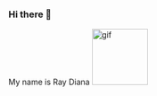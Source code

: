 ### Hi there 👋
My name is Ray Diana
<img src="https://media.giphy.com/media/caaQDrXyvk1laZRwlI/giphy.gif" width="100" height="auto" alt="gif">

<!--
**raydiana/raydiana** is a ✨ _special_ ✨ repository because its `README.md` (this file) appears on your GitHub profile.

Here are some ideas to get you started:

- 🔭 I’m currently working on ...
- 🌱 I’m currently learning ...
- 👯 I’m looking to collaborate on ...
- 🤔 I’m looking for help with ...
- 💬 Ask me about ...
- 📫 How to reach me: ...
- 😄 Pronouns: ...
- ⚡ Fun fact: ...
-->
